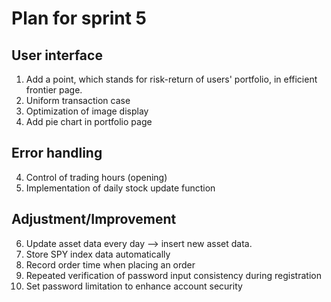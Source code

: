 # Plan for sprint 5
## User interface
1. Add a point, which stands for risk-return of users' portfolio, in efficient frontier page. 
2. Uniform transaction case
3. Optimization of image display
4. Add pie chart in portfolio page

## Error handling
4. Control of trading hours (opening)
5. Implementation of daily stock update function

## Adjustment/Improvement
6. Update asset data every day --> insert new asset data.
7. Store SPY index data automatically
8. Record order time when placing an order
9. Repeated verification of password input consistency during registration
10. Set password limitation to enhance account security

